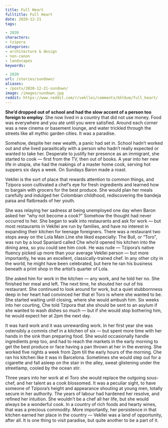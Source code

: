 ```yaml
---
title: Full Heart
fulltitle: Full Heart
date: 2020-12-21
tags:

- 2020
characters:
- tzipora
categories:
- architecture & design
- non-canon
- landscapes
keywords:

- 2020
url: /stories/sundown/
aliases:
- /posts/2020-12-21-sundown/
image: /images/sundown.jpg
reddit: https://www.reddit.com/r/vekllei/comments/khl6um/full_heart/
---
```

**She’d dropped out of school and had the slow accent of a person too foreign to employ**. She now lived in a country that did not use money. Food was everywhere and you ate until you were satisfied. Around each corner was a new cinema or basement lounge, and water trickled through the streets like all mythic garden cities. It was a paradise.

Somehow, despite her new wealth, a panic had set in. School hadn’t worked out and she lived parasitically with a person who hadn’t really expected or wanted to take her. Desperate to justify her presence as an immigrant, she started to cook — first from the TV, then out of books. A year into her new life in utopia, she had the makings of a master home cook, serving hot suppers six days a week. On Sundays Baron made a roast.

Vekllei is the sort of place that rewards attention to common things, and Tzipora soon cultivated a chef’s eye for fresh ingredients and learned how to bargain with grocers for the best produce. She would plan her meals carefully and indulged her Colombian childhood, rediscovering the bandeja paisa and flatbreads of her youth.

She was relaying her sadness at being unemployed one day when Baron asked her “why not become a cook?” Somehow the thought had never occurred to her. She began to walk into restaurants and ask for work — but most restaurants in Vekllei are run by families, and have no interest in expanding their kitchen for teenage foreigners. There was a restaurant two stops away on the Lola Main Line she liked especially: The Bull, or “Toro”, was run by a loud Spaniard called Che who’d opened his kitchen into the dining area, so you could see him cook. He was rude — Tzipora’s native fluency picked up more than your average Vekllei person — but more importantly, he was an excellent, classically-trained chef. In any other city in the world, he might have been celebrated, but here he ran his business beneath a print shop in the artist’s quarter of Lola.

She asked him for work in the kitchen — any work, and he told her no. She finished her meal and left. The next time, he shouted her out of his restaurant. She continued to look around for work, but a quiet stubbornness deep in her heart had convinced her that el Toro is where she wanted to be. She started waiting until closing, where she would ambush him. Six weeks into her courting, Che told Tzipora that she should be sent to an asylum if she wanted to wash dishes so much — but if she would stop bothering him, he would expect her at 2pm the next day.

It was hard work and it was unrewarding work. In her first year she was ostensibly a commis chef in a kitchen of six — but spent more time with her hands in the sink than preparing food. She would occasionally handle ingredients prep too, and had to reach the markets in the early morning to get the best produce or face having a pan thrown at her in the evening. She worked five nights a week from 2pm till the early hours of the morning. Che ran his kitchen like it was in Barcelona. Sometimes she would step out for a cigarette and fall asleep on the stair in the alley, sweat glistening under the streetlamp, cooled by the ocean stir.

Three years into her work at el Toro she would replace the outgoing sous-chef, and her talent as a cook blossomed. It was a peculiar sight, to have someone of Tzipora’s height and appearance shouting at young men, totally secure in her authority. The years of labour had hardened her resolve, and refined her intuition. She wouldn’t be a chef all her life, but she would always be a wonderful cook. In a country of rich foods and hearty wines, that was a precious commodity. More importantly, her persistence in that kitchen earned her place in the country — Vekllei was a land of opportunity, after all. It is one thing to visit paradise, but quite another to be a part of it.

